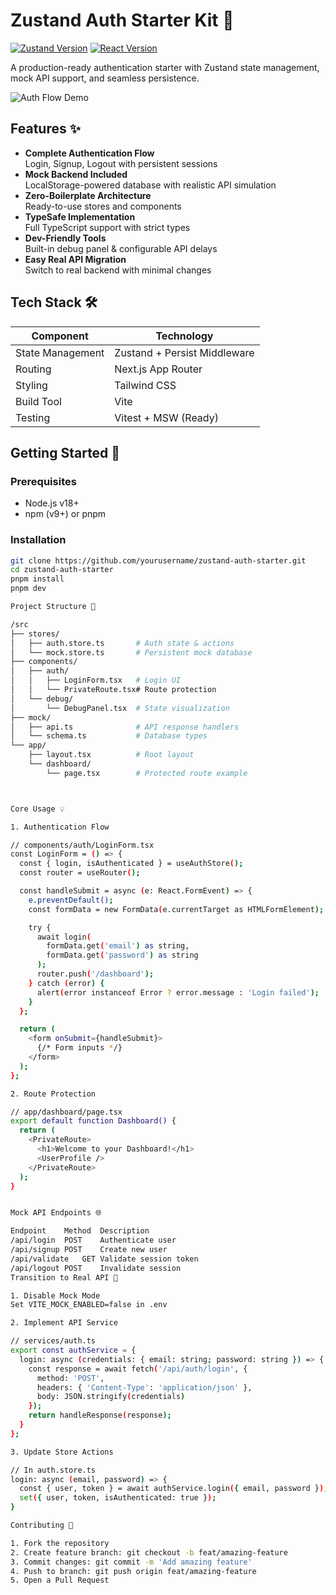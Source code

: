 # Zustand Auth Starter Kit 🔐

[![Zustand Version](https://img.shields.io/badge/zustand-^4.0.0-blue)](https://zustand-demo.pmnd.rs/)
[![React Version](https://img.shields.io/badge/react-^18.0.0-blue)](https://react.dev/)

A production-ready authentication starter with Zustand state management, mock API support, and seamless persistence.

![Auth Flow Demo](https://via.placeholder.com/1280x600.png?text=Login+%E2%86%92+Dashboard+%E2%86%92+Profile+Demo)

## Features ✨

- **Complete Authentication Flow**  
  Login, Signup, Logout with persistent sessions
- **Mock Backend Included**  
  LocalStorage-powered database with realistic API simulation
- **Zero-Boilerplate Architecture**  
  Ready-to-use stores and components
- **TypeSafe Implementation**  
  Full TypeScript support with strict types
- **Dev-Friendly Tools**  
  Built-in debug panel & configurable API delays
- **Easy Real API Migration**  
  Switch to real backend with minimal changes

## Tech Stack 🛠️

| Component        | Technology                   |
| ---------------- | ---------------------------- |
| State Management | Zustand + Persist Middleware |
| Routing          | Next.js App Router           |
| Styling          | Tailwind CSS                 |
| Build Tool       | Vite                         |
| Testing          | Vitest + MSW (Ready)         |

## Getting Started 🚀

### Prerequisites

- Node.js v18+
- npm (v9+) or pnpm

### Installation

```bash
git clone https://github.com/yourusername/zustand-auth-starter.git
cd zustand-auth-starter
pnpm install
pnpm dev

Project Structure 📂

/src
├── stores/
│   ├── auth.store.ts       # Auth state & actions
│   └── mock.store.ts       # Persistent mock database
├── components/
│   ├── auth/
│   │   ├── LoginForm.tsx   # Login UI
│   │   └── PrivateRoute.tsx# Route protection
│   └── debug/
│       └── DebugPanel.tsx  # State visualization
├── mock/
│   ├── api.ts              # API response handlers
│   └── schema.ts           # Database types
└── app/
    ├── layout.tsx          # Root layout
    └── dashboard/
        └── page.tsx        # Protected route example



Core Usage 💡

1. Authentication Flow

// components/auth/LoginForm.tsx
const LoginForm = () => {
  const { login, isAuthenticated } = useAuthStore();
  const router = useRouter();

  const handleSubmit = async (e: React.FormEvent) => {
    e.preventDefault();
    const formData = new FormData(e.currentTarget as HTMLFormElement);

    try {
      await login(
        formData.get('email') as string,
        formData.get('password') as string
      );
      router.push('/dashboard');
    } catch (error) {
      alert(error instanceof Error ? error.message : 'Login failed');
    }
  };

  return (
    <form onSubmit={handleSubmit}>
      {/* Form inputs */}
    </form>
  );
};

2. Route Protection

// app/dashboard/page.tsx
export default function Dashboard() {
  return (
    <PrivateRoute>
      <h1>Welcome to your Dashboard!</h1>
      <UserProfile />
    </PrivateRoute>
  );
}


Mock API Endpoints 🌐

Endpoint	Method	Description
/api/login	POST	Authenticate user
/api/signup	POST	Create new user
/api/validate	GET	Validate session token
/api/logout	POST	Invalidate session
Transition to Real API 🔄

1. Disable Mock Mode
Set VITE_MOCK_ENABLED=false in .env

2. Implement API Service

// services/auth.ts
export const authService = {
  login: async (credentials: { email: string; password: string }) => {
    const response = await fetch('/api/auth/login', {
      method: 'POST',
      headers: { 'Content-Type': 'application/json' },
      body: JSON.stringify(credentials)
    });
    return handleResponse(response);
  }
};

3. Update Store Actions

// In auth.store.ts
login: async (email, password) => {
  const { user, token } = await authService.login({ email, password });
  set({ user, token, isAuthenticated: true });
}

Contributing 🤝

1. Fork the repository
2. Create feature branch: git checkout -b feat/amazing-feature
3. Commit changes: git commit -m 'Add amazing feature'
4. Push to branch: git push origin feat/amazing-feature
5. Open a Pull Request
```
